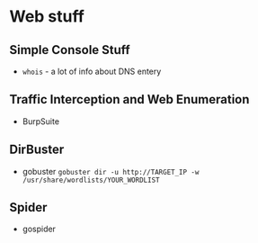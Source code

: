 # Web stuff
## Simple Console Stuff
- `whois` - a lot of info about DNS entery
## Traffic Interception and Web Enumeration
- BurpSuite
## DirBuster
- gobuster
`gobuster dir -u http://TARGET_IP -w /usr/share/wordlists/YOUR_WORDLIST`
## Spider
- gospider
